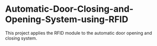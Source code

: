 # Automatic-Door-Closing-and-Opening-System-using-RFID
This project applies the RFID module to the automatic door opening and closing system.
